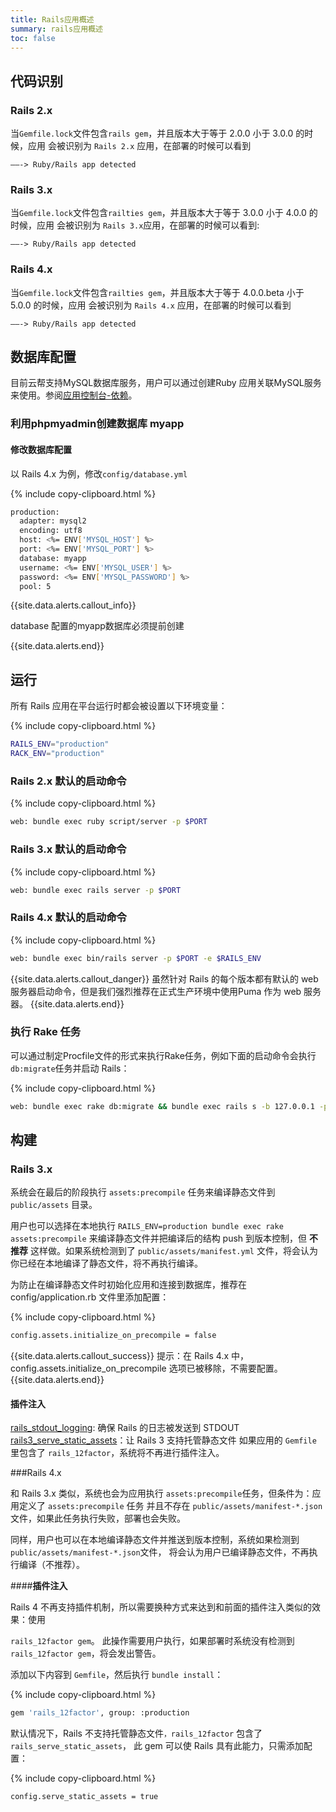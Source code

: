 ```yaml
---
title: Rails应用概述
summary: rails应用概述
toc: false
---
```

<div id="toc"></div>

## 代码识别

### Rails 2.x

当`Gemfile.lock`文件包含`rails gem`，并且版本大于等于 2.0.0 小于 3.0.0 的时候，应用 会被识别为 `Rails 2.x` 应用，在部署的时候可以看到

```
——-> Ruby/Rails app detected
```

### Rails 3.x

当`Gemfile.lock`文件包含`railties gem`，并且版本大于等于 3.0.0 小于 4.0.0 的时候，应用 会被识别为 `Rails 3.x`应用，在部署的时候可以看到:

```
——-> Ruby/Rails app detected
```

### Rails 4.x

当`Gemfile.lock`文件包含`railties gem`，并且版本大于等于 4.0.0.beta 小于 5.0.0 的时候，应用 会被识别为 `Rails 4.x` 应用，在部署的时候可以看到

```
——-> Ruby/Rails app detected
```

## 数据库配置

目前云帮支持MySQL数据库服务，用户可以通过创建Ruby 应用关联MySQL服务来使用。参阅[应用控制台-依赖](/docs/stable/user-app-docs/myapps/myapp-platform-reliance.html)。

### 利用phpmyadmin创建数据库 myapp

#### 修改数据库配置

以 Rails 4.x 为例，修改`config/database.yml`

{% include copy-clipboard.html %}

```bash
production:
  adapter: mysql2
  encoding: utf8
  host: <%= ENV['MYSQL_HOST'] %>
  port: <%= ENV['MYSQL_PORT'] %>
  database: myapp
  username: <%= ENV['MYSQL_USER'] %>
  password: <%= ENV['MYSQL_PASSWORD'] %>
  pool: 5
```

{{site.data.alerts.callout_info}}

database 配置的myapp数据库必须提前创建

{{site.data.alerts.end}}

## 运行

所有 Rails 应用在平台运行时都会被设置以下环境变量：

{% include copy-clipboard.html %}

```bash
RAILS_ENV="production"
RACK_ENV="production"
```

### Rails 2.x 默认的启动命令

{% include copy-clipboard.html %}

```bash
web: bundle exec ruby script/server -p $PORT
```

### Rails 3.x 默认的启动命令

{% include copy-clipboard.html %}

```bash
web: bundle exec rails server -p $PORT
```

### Rails 4.x 默认的启动命令

{% include copy-clipboard.html %}

```bash
web: bundle exec bin/rails server -p $PORT -e $RAILS_ENV
```
{{site.data.alerts.callout_danger}}
虽然针对 Rails 的每个版本都有默认的 web 服务器启动命令，但是我们强烈推荐在正式生产环境中使用Puma 作为 web 服务器。
{{site.data.alerts.end}}

### 执行 Rake 任务

可以通过制定Procfile文件的形式来执行Rake任务，例如下面的启动命令会执行`db:migrate`任务并启动 Rails：

{% include copy-clipboard.html %}

```bash
web: bundle exec rake db:migrate && bundle exec rails s -b 127.0.0.1 -p $PORT
```

## 构建

### Rails 3.x

系统会在最后的阶段执行 `assets:precompile` 任务来编译静态文件到 `public/assets` 目录。

用户也可以选择在本地执行 `RAILS_ENV=production bundle exec rake assets:precompile` 来编译静态文件并把编译后的结构 push 到版本控制，但 **不推荐** 这样做。如果系统检测到了 `public/assets/manifest.yml`
文件，将会认为你已经在本地编译了静态文件，将不再执行编译。

为防止在编译静态文件时初始化应用和连接到数据库，推荐在 config/application.rb 文件里添加配置：

{% include copy-clipboard.html %}

```bash
config.assets.initialize_on_precompile = false
```

{{site.data.alerts.callout_success}}
提示：在 Rails 4.x 中，config.assets.initialize_on_precompile 选项已被移除，不需要配置。
{{site.data.alerts.end}}

#### **插件注入**

[rails_stdout_logging](https://github.com/ddollar/rails_log_stdout/blob/master/init.rb): 确保 Rails 的日志被发送到 STDOUT
[rails3_serve_static_assets](https://github.com/pedro/rails3_serve_static_assets)：让 Rails 3 支持托管静态文件
如果应用的 `Gemfile` 里包含了 `rails_12factor`，系统将不再进行插件注入。

###Rails 4.x

和 Rails 3.x 类似，系统也会为应用执行 `assets:precompile`任务，但条件为：应用定义了 `assets:precompile` 任务
并且不存在 `public/assets/manifest-*.json` 文件，如果此任务执行失败，部署也会失败。

同样，用户也可以在本地编译静态文件并推送到版本控制，系统如果检测到 `public/assets/manifest-*.json`文件，
将会认为用户已编译静态文件，不再执行编译（不推荐）。

####**插件注入**

Rails 4 不再支持插件机制，所以需要换种方式来达到和前面的插件注入类似的效果：使用

`rails_12factor gem`。
此操作需要用户执行，如果部署时系统没有检测到 `rails_12factor gem`，将会发出警告。

添加以下内容到 `Gemfile`，然后执行 `bundle install`：

{% include copy-clipboard.html %}

```bash
gem 'rails_12factor', group: :production
```

默认情况下，Rails 不支持托管静态文件`，rails_12factor` 包含了 `rails_serve_static_assets`，
此 gem 可以使 Rails 具有此能力，只需添加配置：

{% include copy-clipboard.html %}

```bash
config.serve_static_assets = true
```